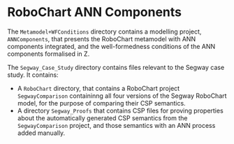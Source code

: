 # RoboChart ANN Components

The `Metamodel+WFConditions` directory contains a modelling project, `ANNComponents`, that presents the RoboChart metamodel with ANN components integrated, and the well-formedness conditions of the ANN components formalised in Z.

The `Segway_Case_Study` directory contains files relevant to the Segway case study. It contains: 
 - A `RoboChart` directory, that contains a RoboChart project `SegwayComparison` containinng all four versions of the Segway RoboChart model, 
   for the purpose of comparing their CSP semantics. 
 - A directory `Segway_Proofs` that contains CSP files for proving properties about the automatically generated CSP semantics from the 
   `SegwayComparison` project, and those semantics with an ANN process added manually. 